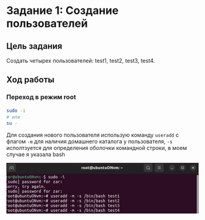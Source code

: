 # Задание 1: Создание пользователей

## Цель задания
Создать четырех пользователей: test1, test2, test3, test4.

## Ход работы

### Переход в режим root
```bash
sudo -i
# или
su -
```
Для создания нового пользователя использую команду `useradd` с флагом `-m` для наличия домашнего каталога у пользователя, `-s` исполтзуется для определения оболочки командной строки, в моем случае я указала bash

![root](../images/lab1/useradd.png)